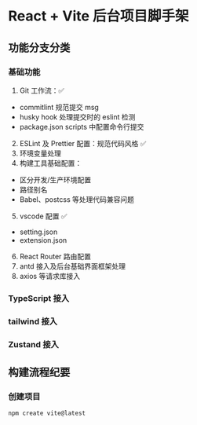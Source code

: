 # React + Vite 后台项目脚手架

## 功能分支分类

### 基础功能

1. Git 工作流：✅

- commitlint 规范提交 msg
- husky hook 处理提交时的 eslint 检测
- package.json scripts 中配置命令行提交

2. ESLint 及 Prettier 配置：规范代码风格 ✅
3. 环境变量处理
4. 构建工具基础配置：

- 区分开发/生产环境配置
- 路径别名
- Babel、postcss 等处理代码兼容问题

5. vscode 配置 ✅

- setting.json
- extension.json

6. React Router 路由配置
7. antd 接入及后台基础界面框架处理
8. axios 等请求库接入

### TypeScript 接入

### tailwind 接入

### Zustand 接入

## 构建流程纪要

### 创建项目

```shell
npm create vite@latest
```
